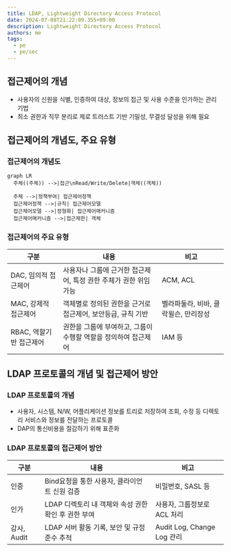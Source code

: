 ```yaml
---
title: LDAP, Lightweight Directory Access Protocol
date: 2024-07-08T21:22:09.355+09:00
description: Lightweight Directory Access Protocol
authors: me
tags:
  - pe
  - pe/sec 
---
```


## 접근제어의 개념

- 사용자의 신원을 식별, 인증하여 대상, 정보의 접근 및 사용 수준을 인가하는 관리 기법
- 최소 권한과 직무 분리로 제로 트러스트 기반 기밀성, 무결성 달성을 위해 필요

## 접근제어의 개념도, 주요 유형

### 접근제어의 개념도

```mermaid
graph LR
  주체((주체)) -->|접근\nRead/Write/Delete|객체((객체))

  주체 -->|정책부여| 접근제어정책
  접근제어정책 -->|규칙| 접근제어모델
  접근제어모델 -->|정형화| 접근제어매커니즘
  접근제어매커니즘 -->|접근제한| 객체
```

### 접근제어의 주요 유형

| 구분 | 내용 | 비고 |
| --- | --- | --- |
| DAC, 임의적 접근제어 | 사용자나 그룹에 근거한 접근제어, 특정 권한 주체가 권한 위임 가능 | ACM, ACL |
| MAC, 강제적 접근제어 | 객체별로 정의된 권한을 근거로 접근제어, 보안등급, 규칙 기반 | 벨라파둘라, 비바, 클락윌슨, 만리장성 |
| RBAC, 역할기반 접근제어 | 권한을 그룹에 부여하고, 그룹이 수행할 역할을 정의하여 접근제어 | IAM 등 |

## LDAP 프로토콜의 개념 및 접근제어 방안

### LDAP 프로토콜의 개념

- 사용자, 시스템, N/W, 어플리케이션 정보를 트리로 저장하여 조회, 수정 등 디렉토리 서비스와 정보를 전달하는 프로토콜
- DAP의 통신비용을 절감하기 위해 표준화

### LDAP 프로토콜의 접근제어 방안

| 구분 | 내용 | 비고 |
| --- | --- | --- |
| 인증 | Bind요청을 통한 사용자, 클라이언트 신원 검증 | 비밀번호, SASL 등 |
| 인가 | LDAP 디렉토리 내 객체와 속성 권한 확인 후 권한 부여 | 사용자, 그룹정보로 ACL 처리 |
| 감사, Audit | LDAP 서버 활동 기록, 보안 및 규정준수 추적 | Audit Log, Change Log 관리 |
